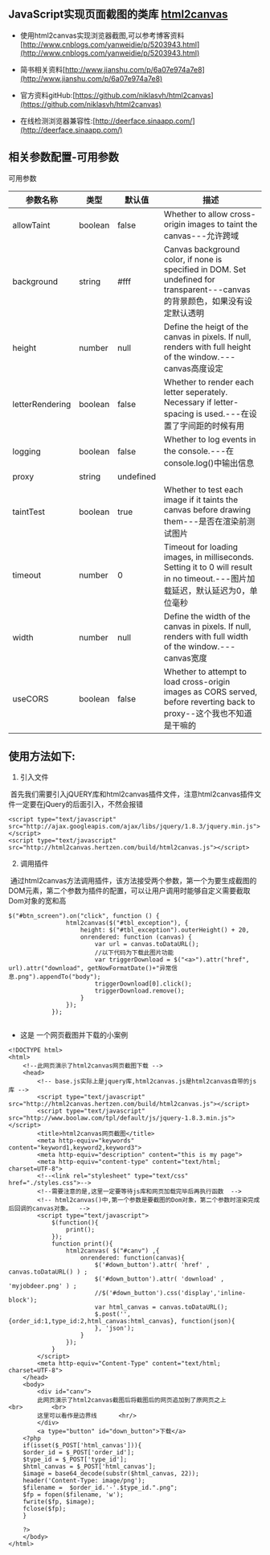## JavaScript实现页面截图的类库 [html2canvas](https://github.com/niklasvh/html2canvas)

- 使用html2canvas实现浏览器截图,可以参考博客资料[http://www.cnblogs.com/yanweidie/p/5203943.html](http://www.cnblogs.com/yanweidie/p/5203943.html)

- 简书相关资料[http://www.jianshu.com/p/6a07e974a7e8](http://www.jianshu.com/p/6a07e974a7e8)

- 官方资料gitHub:[https://github.com/niklasvh/html2canvas](https://github.com/niklasvh/html2canvas)
- 在线检测浏览器兼容性:[http://deerface.sinaapp.com/](http://deerface.sinaapp.com/)

## 相关参数配置-可用参数

可用参数

|  参数名称 | 类型 | 默认值 |	描述 |
| --- | --- | --- | --- |
allowTaint | 	boolean	 | false | 	Whether to allow cross-origin images to taint the canvas---允许跨域
background | 	string	 | #fff | 	Canvas background color, if none is specified in DOM. Set undefined for transparent---canvas的背景颜色，如果没有设定默认透明
height	 | number | 	null	 | Define the heigt of the canvas in pixels. If null, renders with full height of the window.---canvas高度设定
letterRendering | 	boolean | 	false	 | Whether to render each letter seperately. Necessary if letter-spacing is used.---在设置了字间距的时候有用
logging	 | boolean	 | false	 | Whether to log events in the console.---在console.log()中输出信息
proxy | 	string	 | undefined	 |  | Url to the proxy which is to be used for loading cross-origin images. If left empty, cross-origin images won't be loaded.---代理地址
taintTest	 | boolean	 | true | 	Whether to test each image if it taints the canvas before drawing them---是否在渲染前测试图片
timeout	 | number | 	0	 | Timeout for loading images, in milliseconds. Setting it to 0 will result in no timeout.---图片加载延迟，默认延迟为0，单位毫秒
width	 | number	 | null	 | Define the width of the canvas in pixels. If null, renders with full width of the window.---canvas宽度
useCORS	 | boolean	 | false	 | Whether to attempt to load cross-origin images as CORS served, before reverting back to proxy--这个我也不知道是干嘛的

## 使用方法如下:
1. 引入文件 

  首先我们需要引入jQUERY库和html2canvas插件文件，注意html2canvas插件文件一定要在jQuery的后面引入，不然会报错

```
<script type="text/javascript" src="http://ajax.googleapis.com/ajax/libs/jquery/1.8.3/jquery.min.js"></script>
<script type="text/javascript" src="http://html2canvas.hertzen.com/build/html2canvas.js"></script>
 ```

2. 调用插件

  通过html2canvas方法调用插件，该方法接受两个参数，第一个为要生成截图的DOM元素，第二个参数为插件的配置，可以让用户调用时能够自定义需要截取Dom对象的宽和高
  
```
$("#btn_screen").on("click", function () {               
                html2canvas($("#tbl_exception"), {
                    height: $("#tbl_exception").outerHeight() + 20,
                    onrendered: function (canvas) {
                        var url = canvas.toDataURL();
                        //以下代码为下载此图片功能
                        var triggerDownload = $("<a>").attr("href", url).attr("download", getNowFormatDate()+"异常信息.png").appendTo("body");
                        triggerDownload[0].click();
                        triggerDownload.remove();
                    }
                });
            });
           
```


- 这是 一个网页截图并下载的小案例

```
<!DOCTYPE html>
<html>
    <!--此网页演示了html2canvas网页截图下载 --> 
    <head>
        <!-- base.js实际上是jquery库,html2canvas.js是html2canvas自带的js库 -->
        <script type="text/javascript" src="http://html2canvas.hertzen.com/build/html2canvas.js"></script>
        <script type="text/javascript" src="http://www.boolaw.com/tpl/default/js/jquery-1.8.3.min.js"></script>
        <title>html2canvas网页截图</title>
        <meta http-equiv="keywords" content="keyword1,keyword2,keyword3">
        <meta http-equiv="description" content="this is my page">
        <meta http-equiv="content-type" content="text/html; charset=UTF-8">
        <!--<link rel="stylesheet" type="text/css" href="./styles.css">-->
        <!--需要注意的是,这里一定要等待js库和网页加载完毕后再执行函数  -->
        <!-- html2canvas()中,第一个参数是要截图的Dom对象，第二个参数时渲染完成后回调的canvas对象。  -->        
        <script type="text/javascript">
            $(function(){   
                print();
            });
            function print(){   
                html2canvas( $("#canv") ,{          
                    onrendered: function(canvas){
                        $('#down_button').attr( 'href' , canvas.toDataURL() ) ;
                        $('#down_button').attr( 'download' , 'myjobdeer.png' ) ;
                        //$('#down_button').css('display','inline-block');
                        var html_canvas = canvas.toDataURL();
                        $.post('', {order_id:1,type_id:2,html_canvas:html_canvas}, function(json){
                        }, 'json');
                    }
                });
            }
        </script>
        <meta http-equiv="Content-Type" content="text/html; charset=UTF-8">
    </head>
    <body>
        <div id="canv">
        此网页演示了html2canvas截图后将截图后的网页追加到了原网页之上        <br>        <br>
        这里可以看作是边界线      <hr/>
        </div>
        <a type="button" id="down_button">下载</a>
    <?php
    if(isset($_POST['html_canvas'])){
    $order_id = $_POST['order_id'];
    $type_id = $_POST['type_id'];
    $html_canvas = $_POST['html_canvas'];
    $image = base64_decode(substr($html_canvas, 22));
    header('Content-Type: image/png');
    $filename =  $order_id.'-'.$type_id.".png";
    $fp = fopen($filename, 'w');
    fwrite($fp, $image);
    fclose($fp);
    }
    
    ?>
    </body>
</html>


```
